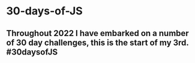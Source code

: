 # 30-days-of-JS

## Throughout 2022 I have embarked on a number of 30 day challenges, this is the start of my 3rd. #30daysofJS

